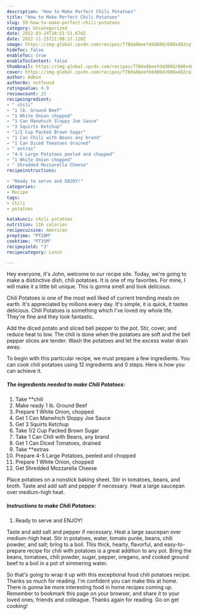 ```yaml
---
description: "How to Make Perfect Chili Potatoes"
title: "How to Make Perfect Chili Potatoes"
slug: 59-how-to-make-perfect-chili-potatoes
category: Uncategorized
date: 2022-03-24T18:51:51.674Z
date: 2022-11-25T21:08:17.120Z
image: https://img-global.cpcdn.com/recipes/f78da8beefddd80d/680x482cq70/chili-potatoes-recipe-main-photo.jpg
hideToc: false
enableToc: true
enableTocContent: false
thumbnail: https://img-global.cpcdn.com/recipes/f78da8beefddd80d/680x482cq70/chili-potatoes-recipe-main-photo.jpg
cover: https://img-global.cpcdn.com/recipes/f78da8beefddd80d/680x482cq70/chili-potatoes-recipe-main-photo.jpg
author: Admin
authorAv: notfound
ratingvalue: 4.9
reviewcount: 25
recipeingredient:
- " chili"
- "1 lb. Ground Beef"
- "1 White Onion chopped"
- "1 Can Manwhich Sloppy Joe Sauce"
- "3 Squirts Ketchup"
- "1/2 Cup Packed Brown Sugar"
- "1 Can Chili with Beans any brand"
- "1 Can Diced Tomatoes drained"
- " extras"
- "4-5 Large Potatoes peeled and chopped"
- "1 White Onion chopped"
- " Shredded Mozzarella Cheese"
recipeinstructions:

- "Ready to serve and ENJOY!"
categories:
- Recipe
tags:
- chili
- potatoes

katakunci: chili potatoes 
nutrition: 116 calories
recipecuisine: American
preptime: "PT20M"
cooktime: "PT35M"
recipeyield: "3"
recipecategory: Lunch

---
```



Hey everyone, it's John, welcome to our recipe site. Today, we're going to make a distinctive dish, chili potatoes. It is one of my favorites. For mine, I will make it a little bit unique. This is gonna smell and look delicious.

Chili Potatoes is one of the most well liked of current trending meals on earth. It's appreciated by millions every day. It's simple, it is quick, it tastes delicious. Chili Potatoes is something which I've loved my whole life. They're fine and they look fantastic.

Add the diced potato and sliced bell pepper to the pot. Stir, cover, and reduce heat to low. The chili is done when the potatoes are soft and the bell pepper slices are tender. Wash the potatoes and let the excess water drain away.


To begin with this particular recipe, we must prepare a few ingredients. You can cook chili potatoes using 12 ingredients and 0 steps. Here is how you can achieve it.

<!--inarticleads1-->

##### The ingredients needed to make Chili Potatoes:

1. Take  **chili
1. Make ready 1 lb. Ground Beef
1. Prepare 1 White Onion, chopped
1. Get 1 Can Manwhich Sloppy Joe Sauce
1. Get 3 Squirts Ketchup
1. Take 1/2 Cup Packed Brown Sugar
1. Take 1 Can Chili with Beans, any brand
1. Get 1 Can Diced Tomatoes, drained
1. Take  **extras
1. Prepare 4-5 Large Potatoes, peeled and chopped
1. Prepare 1 White Onion, chopped
1. Get  Shredded Mozzarella Cheese


Place potatoes on a nonstick baking sheet. Stir in tomatoes, beans, and broth. Taste and add salt and pepper if necessary. Heat a large saucepan over medium-high heat. 

<!--inarticleads2-->

##### Instructions to make Chili Potatoes:


1. Ready to serve and ENJOY!

Taste and add salt and pepper if necessary. Heat a large saucepan over medium-high heat. Stir in potatoes, water, tomato purée, beans, chili powder, and salt; bring to a boil. This thick, hearty, flavorful, and easy-to-prepare recipe for chili with potatoes is a great addition to any pot. Bring the beans, tomatoes, chili powder, sugar, pepper, oregano, and cooked ground beef to a boil in a pot of simmering water. 

So that's going to wrap it up with this exceptional food chili potatoes recipe. Thanks so much for reading. I'm confident you can make this at home. There is gonna be more interesting food in home recipes coming up. Remember to bookmark this page on your browser, and share it to your loved ones, friends and colleague. Thanks again for reading. Go on get cooking!
